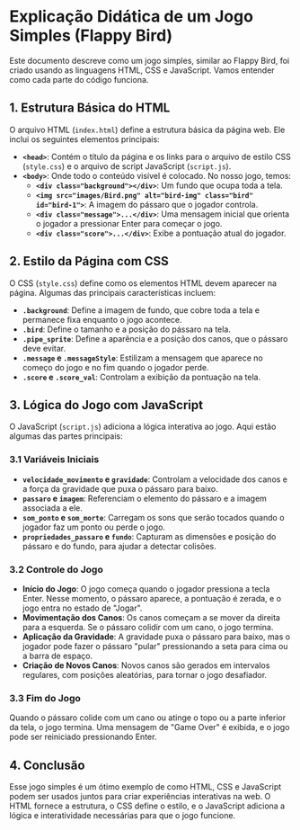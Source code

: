 # Explicação Didática de um Jogo Simples (Flappy Bird)

Este documento descreve como um jogo simples, similar ao Flappy Bird, foi criado usando as linguagens HTML, CSS e JavaScript. Vamos entender como cada parte do código funciona.

## 1. Estrutura Básica do HTML

O arquivo HTML (`index.html`) define a estrutura básica da página web. Ele inclui os seguintes elementos principais:

- **`<head>`**: Contém o título da página e os links para o arquivo de estilo CSS (`style.css`) e o arquivo de script JavaScript (`script.js`).
- **`<body>`**: Onde todo o conteúdo visível é colocado. No nosso jogo, temos:
  - **`<div class="background"></div>`**: Um fundo que ocupa toda a tela.
  - **`<img src="images/Bird.png" alt="bird-img" class="bird" id="bird-1">`**: A imagem do pássaro que o jogador controla.
  - **`<div class="message">...</div>`**: Uma mensagem inicial que orienta o jogador a pressionar Enter para começar o jogo.
  - **`<div class="score">...</div>`**: Exibe a pontuação atual do jogador.

## 2. Estilo da Página com CSS

O CSS (`style.css`) define como os elementos HTML devem aparecer na página. Algumas das principais características incluem:

- **`.background`**: Define a imagem de fundo, que cobre toda a tela e permanece fixa enquanto o jogo acontece.
- **`.bird`**: Define o tamanho e a posição do pássaro na tela.
- **`.pipe_sprite`**: Define a aparência e a posição dos canos, que o pássaro deve evitar.
- **`.message` e `.messageStyle`**: Estilizam a mensagem que aparece no começo do jogo e no fim quando o jogador perde.
- **`.score` e `.score_val`**: Controlam a exibição da pontuação na tela.

## 3. Lógica do Jogo com JavaScript

O JavaScript (`script.js`) adiciona a lógica interativa ao jogo. Aqui estão algumas das partes principais:

### 3.1 Variáveis Iniciais

- **`velocidade_movimento` e `gravidade`**: Controlam a velocidade dos canos e a força da gravidade que puxa o pássaro para baixo.
- **`passaro` e `imagem`**: Referenciam o elemento do pássaro e a imagem associada a ele.
- **`som_ponto` e `som_morte`**: Carregam os sons que serão tocados quando o jogador faz um ponto ou perde o jogo.
- **`propriedades_passaro` e `fundo`**: Capturam as dimensões e posição do pássaro e do fundo, para ajudar a detectar colisões.

### 3.2 Controle do Jogo

- **Início do Jogo**: O jogo começa quando o jogador pressiona a tecla Enter. Nesse momento, o pássaro aparece, a pontuação é zerada, e o jogo entra no estado de "Jogar".
- **Movimentação dos Canos**: Os canos começam a se mover da direita para a esquerda. Se o pássaro colidir com um cano, o jogo termina.
- **Aplicação da Gravidade**: A gravidade puxa o pássaro para baixo, mas o jogador pode fazer o pássaro "pular" pressionando a seta para cima ou a barra de espaço.
- **Criação de Novos Canos**: Novos canos são gerados em intervalos regulares, com posições aleatórias, para tornar o jogo desafiador.

### 3.3 Fim do Jogo

Quando o pássaro colide com um cano ou atinge o topo ou a parte inferior da tela, o jogo termina. Uma mensagem de "Game Over" é exibida, e o jogo pode ser reiniciado pressionando Enter.

## 4. Conclusão

Esse jogo simples é um ótimo exemplo de como HTML, CSS e JavaScript podem ser usados juntos para criar experiências interativas na web. O HTML fornece a estrutura, o CSS define o estilo, e o JavaScript adiciona a lógica e interatividade necessárias para que o jogo funcione.
